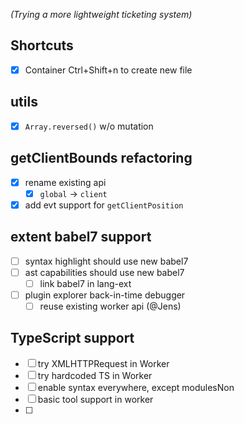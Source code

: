 *(Trying a more lightweight ticketing system)*

## Shortcuts

- [x] Container Ctrl+Shift+n to create new file

## utils

- [x] `Array.reversed()` w/o mutation

## getClientBounds refactoring

- [x] rename existing api 
  - [x] `global` -> `client`
- [x] add evt support for `getClientPosition`

## extent babel7 support

- [ ] syntax highlight should use new babel7
- [ ] ast capabilities should use new babel7
  - [ ] link babel7 in lang-ext
- [ ] plugin explorer back-in-time debugger
  - [ ] reuse existing worker api (@Jens)

## TypeScript support

- [ ] try XMLHTTPRequest in Worker
- [ ] try hardcoded TS in Worker
- [ ] enable syntax everywhere, except modulesNon
- [ ] basic tool support in worker
- [ ] 
